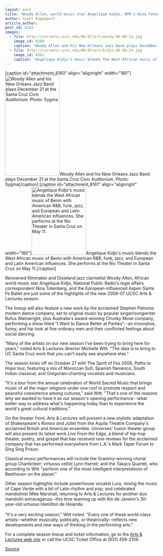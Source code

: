 ```yaml
---
layout: post
title: "Woody Allen, world music star Angelique Kidjo, NPR's Nina Totenberg highlight Arts & Lectures lineup"
author: Scott Rappaport
article_author: 
post_id: 8162
images:
  - file: http://currents.ucsc.edu/06-07/art/woody.06-08-14.jpg
    image_id: 8160
    caption: "Woody Allen and his New Orleans Jazz Band plays December 21 at the Santa Cruz Civic Auditorium. Photo: Sygma"
  - file: http://currents.ucsc.edu/06-07/art/kidjo.06-08-14.jpg
    image_id: 8161
    caption: "Angelique Kidjo's music blends the West African music of Benin with American R&B, funk, jazz, and European and Latin American influences. She performs at the Rio Theater in Santa Cruz on May 11."
---
```


[caption id="attachment_8160" align="alignright" width="180"]<a href="http://dev-ucsc-news.pantheonsite.io/wp-content/uploads/2006/08/woody.06-08-14.jpg"><img class="size-full wp-image-8160" src="http://dev-ucsc-news.pantheonsite.io/wp-content/uploads/2006/08/woody.06-08-14.jpg" alt="Woody Allen and his New Orleans Jazz Band plays December 21 at the Santa Cruz Civic Auditorium. Photo: Sygma" width="180" height="329" /></a>Woody Allen and his New Orleans Jazz Band plays December 21 at the Santa Cruz Civic Auditorium. Photo: Sygma[/caption]
[caption id="attachment_8161" align="alignright" width="180"]<a href="http://dev-ucsc-news.pantheonsite.io/wp-content/uploads/2006/08/kidjo.06-08-14.jpg"><img class="size-full wp-image-8161" src="http://dev-ucsc-news.pantheonsite.io/wp-content/uploads/2006/08/kidjo.06-08-14.jpg" alt="Angelique Kidjo's music blends the West African music of Benin with American R&B, funk, jazz, and European and Latin American influences. She performs at the Rio Theater in Santa Cruz on May 11." width="180" height="223" /></a>Angelique Kidjo's music blends the West African music of Benin with American R&B, funk, jazz, and European and Latin American influences. She performs at the Rio Theater in Santa Cruz on May 11.[/caption]
<a name="content" id="content"></a>
<p>
  Renowned filmmaker and Dixieland jazz clarinetist Woody Allen, African world music star Angelique Kidjo, National Public Radio's legal affairs correspondent Nina Totenberg, and the European-influenced Aspen Santa Fe Ballet are just some of the highlights of the new 2006-07 UCSC Arts &amp; Lectures season.
</p>
<p>
  The lineup will also feature a new work by the acclaimed Stephen Petronio modern dance company, set to original music by popular singer/songwriter Rufus Wainwright; plus Australia's award-winning Chunky Move company, performing a show titled "I Want to Dance Better at Parties"--an innovative, funny, and hip look at five ordinary men and their conflicted feelings about social dancing.
</p>
<p>
  "Many of the artists on our new season I've been trying to bring here for years," noted Arts &amp; Lectures director Michelle Witt. "The idea is to bring to UC Santa Cruz work that you can't easily see anywhere else."
</p>
<p>
  The season kicks off on October 27 with The Spirit of Fes 2006, <i>Paths to Hope</i> tour, featuring a mix of Moroccan Sufi, Spanish flamenco, South Indian classical, and Gregorian-chanting vocalists and musicians.
</p>
<p>
  "It's a tour from the annual celebration of World Sacred Music that brings music of all the major religions under one roof to promote respect and peaceful coexistence among cultures," said Witt. "That's one of the reasons why we wanted to have it as our season's opening performance--what better way to address what's happening today than to experience the world's great cultural traditions."
</p>
<p>
  On the theater front, Arts &amp; Lectures will present a new stylistic adaptation of Shakespeare's <i>Romeo and Juliet</i> from the Aquila Theatre Company's acclaimed British and American ensemble. Universes' fusion theater group will also present its latest work <i>Live From the Edge</i>, a blend of hip-hop theater, poetry, and gospel that has received rave reviews for the acclaimed company that has performed everywhere from L.A.'s Mark Taper Forum to Sing Sing Prison.
</p>
<p>
  Classical music performances will include the Grammy-winning choral group Chanticleer; virtuoso cellist Lynn Harrell; and the Takacs Quartet, who according to Witt "perform one of the most intelligent interpretations of Beethoven on the planet."
</p>
<p>
  Other season highlights include powerhouse vocalist Lura, mixing the music of Cape Verde with a bit of Latin rhythm and pop; and celebrated mandolinist Mike Marshall, returning to Arts &amp; Lectures for another duo mandolin extravaganza--this time teaming up with Rio de Janeiro's 30-year-old virtuoso Hamilton de Holanda.<br>
  <br>
  "It's a very exciting season," Witt noted. "Every one of these world-class artists--whether musically, politically, or theatrically--reflects new developments and new ways of thinking in the performing arts."
</p>
<p>
  For a complete season lineup and ticket information, go to the <a href="http://artslectures.ucsc.edu">Arts &amp; Lectures web site</a> or call the UCSC Ticket Office at (831) 459-2159.
</p>
<p><a href="http://www1.ucsc.edu/currents/06-07/08-14/season.asp" title="Permalink to season">Source</a></p>
